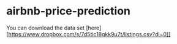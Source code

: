 # airbnb-price-prediction
You can download the data set [here][https://www.dropbox.com/s/7d5tic18qkk9u7t/listings.csv?dl=0]]
